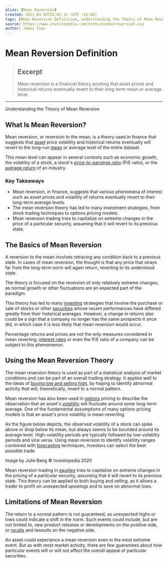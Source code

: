 ```yaml
---
alias: [Mean Reversion]
created: 2021-03-02T22:01:11 (UTC +11:00)
tags: [Mean Reversion Definition, Understanding the Theory of Mean Reversion]
source: https://www.investopedia.com/terms/m/meanreversion.asp
author: James Chen
---
```


# Mean Reversion Definition

> ## Excerpt
> Mean reversion is a financial theory positing that asset prices and historical returns eventually revert to their long-term mean or average level.

---

Understanding the Theory of Mean Reversion
## What Is Mean Reversion?

Mean reversion, or reversion to the mean, is a theory used in finance that suggests that [asset](https://www.investopedia.com/terms/a/asset.asp) price volatility and historical returns eventually will revert to the long-run [mean](https://www.investopedia.com/terms/m/mean.asp) or average level of the entire dataset.

This mean level can appear in several contexts such as economic growth, the volatility of a stock, a stock's [price-to-earnings ratio](https://www.investopedia.com/terms/p/price-earningsratio.asp) (P/E ratio), or the [average return](https://www.investopedia.com/terms/a/averagereturn.asp) of an industry.

### Key Takeaways

-   Mean reversion, in finance, suggests that various phenomena of interest such as asset prices and volatility of returns eventually revert to their long-term average levels.
-   The mean reversion theory has led to many investment strategies, from stock trading techniques to options pricing models.
-   Mean reversion trading tries to capitalize on extreme changes in the price of a particular security, assuming that it will revert to its previous state.

## The Basics of Mean Reversion

A reversion to the mean involves retracing any condition back to a previous state. In cases of mean reversion, the thought is that any price that strays far from the long-term norm will again return, reverting to its understood state.

The theory is focused on the reversion of only relatively extreme changes, as normal growth or other fluctuations are an expected part of the paradigm.

This theory has led to many [investing](https://www.investopedia.com/terms/i/investing.asp) strategies that involve the purchase or sale of stocks or other [securities](https://www.investopedia.com/terms/s/security.asp) whose recent performances have differed greatly from their historical averages. However, a change in returns also could be a sign that a company no longer has the same prospects it once did, in which case it is less likely that mean reversion would occur.

Percentage returns and prices are not the only measures considered in mean reverting; [interest rates](https://www.investopedia.com/terms/i/interestrate.asp) or even the P/E ratio of a company can be subject to this phenomenon.

## Using the Mean Reversion Theory

The mean reversion theory is used as part of a statistical analysis of market conditions and can be part of an overall trading strategy. It applies well to the ideas of [buying low and selling high](https://www.investopedia.com/articles/investing/081415/look-buy-low-sell-high-strategy.asp), by hoping to identify abnormal activity that will, theoretically, revert to a normal pattern.

Mean reversion has also been used in [options](https://www.investopedia.com/terms/o/option.asp) pricing to describe the observation that an asset's [volatility](https://www.investopedia.com/terms/v/volatility.asp) will fluctuate around some long-term average. One of the fundamental assumptions of many options pricing models is that an asset's price volatility is mean-reverting.

As the figure below depicts, the observed volatility of a stock can spike above or drop below its mean, but always seems to be bounded around its average level. High-volatility periods are typically followed by low-volatility periods and vice versa. Using mean reversion to identify volatility ranges combined with [forecasting](https://www.investopedia.com/terms/f/forecasting.asp) techniques, investors can select the best possible trade.

Image by Julie Bang © Investopedia 2020

Mean reversion trading in [equities](https://www.investopedia.com/terms/e/equity.asp) tries to capitalize on extreme changes in the pricing of a particular security, assuming that it will revert to its previous state. This theory can be applied to both buying and selling, as it allows a trader to profit on unexpected upswings and to save on abnormal lows.

## Limitations of Mean Reversion

The return to a normal pattern is not guaranteed, as unexpected highs or lows could indicate a shift in the norm. Such events could include, but are not limited to, new product releases or developments on the positive side, or [recalls](https://www.investopedia.com/terms/p/product_recall.asp) and lawsuits on the negative side.

An asset could experience a mean reversion even in the most extreme event. But as with most market activity, there are few guarantees about how particular events will or will not affect the overall appeal of particular securities.
